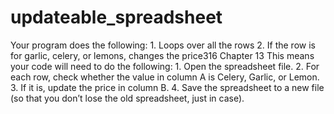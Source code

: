 # updateable_spreadsheet
Your program does the following: 1. Loops over all the rows 2. If the row is for garlic, celery, or lemons, changes the price316 Chapter 13 This means your code will need to do the following: 1. Open the spreadsheet file. 2. For each row, check whether the value in column A is Celery, Garlic, or Lemon. 3. If it is, update the price in column B. 4. Save the spreadsheet to a new file (so that you don’t lose the old spreadsheet, just in case).
